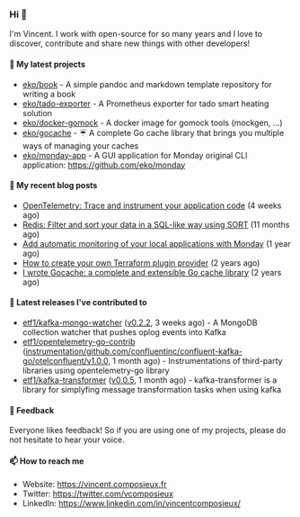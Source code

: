 ### Hi 👋

I'm Vincent. I work with open-source for so many years and I love to discover, contribute and share new things with other developers!

#### 🌱  My latest projects


- [eko/book](https://github.com/eko/book) - A simple pandoc and markdown template repository for writing a book
- [eko/tado-exporter](https://github.com/eko/tado-exporter) - A Prometheus exporter for tado smart heating solution
- [eko/docker-gomock](https://github.com/eko/docker-gomock) - A docker image for gomock tools (mockgen, ...)
- [eko/gocache](https://github.com/eko/gocache) - ☔️ A complete Go cache library that brings you multiple ways of managing your caches
- [eko/monday-app](https://github.com/eko/monday-app) - A GUI application for Monday original CLI application: https://github.com/eko/monday

#### 📜  My recent blog posts


- [OpenTelemetry: Trace and instrument your application code](https://vincent.composieux.fr/article/opentelemetry-trace-and-instrument-your-application-code) (4 weeks ago)
- [Redis: Filter and sort your data in a SQL-like way using SORT](https://vincent.composieux.fr/article/redis-filter-and-sort-your-data-in-a-sql-like-way-using-sort) (11 months ago)
- [Add automatic monitoring of your local applications with Monday](https://vincent.composieux.fr/article/add-automatic-monitoring-of-your-local-applications-with-monday) (1 year ago)
- [How to create your own Terraform plugin provider](https://vincent.composieux.fr/article/create-a-provider-plugin-for-terraform) (2 years ago)
- [I wrote Gocache: a complete and extensible Go cache library](https://vincent.composieux.fr/article/i-wrote-gocache-a-complete-and-extensible-go-cache-library) (2 years ago)

#### 🔭  Latest releases I've contributed to


- [etf1/kafka-mongo-watcher](https://github.com/etf1/kafka-mongo-watcher) ([v0.2.2](https://github.com/etf1/kafka-mongo-watcher/releases/tag/v0.2.2), 3 weeks ago) - A MongoDB collection watcher that pushes oplog events into Kafka
- [etf1/opentelemetry-go-contrib](https://github.com/etf1/opentelemetry-go-contrib) ([instrumentation/github.com/confluentinc/confluent-kafka-go/otelconfluent/v1.0.0](https://github.com/etf1/opentelemetry-go-contrib/releases/tag/instrumentation%2Fgithub.com%2Fconfluentinc%2Fconfluent-kafka-go%2Fotelconfluent%2Fv1.0.0), 1 month ago) - Instrumentations of third-party libraries using opentelemetry-go library
- [etf1/kafka-transformer](https://github.com/etf1/kafka-transformer) ([v0.0.5](https://github.com/etf1/kafka-transformer/releases/tag/v0.0.5), 1 month ago) - kafka-transformer is a library for simplyfing message transformation tasks when using kafka

#### 💬  Feedback

Everyone likes feedback! So if you are using one of my projects, please do not hesitate to hear your voice.

#### 📫  How to reach me

- Website: https://vincent.composieux.fr
- Twitter: https://twitter.com/vcomposieux
- LinkedIn: https://www.linkedin.com/in/vincentcomposieux/

